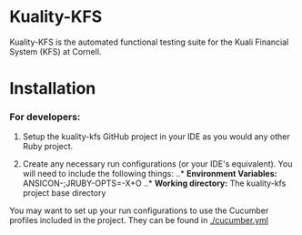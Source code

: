 Kuality-KFS
===========

Kuality-KFS is the automated functional testing suite for the Kuali Financial System (KFS) at Cornell.


Installation
============

### For developers:

1) Setup the kuality-kfs GitHub project in your IDE as you would any other Ruby project.

2) Create any necessary run configurations (or your IDE's equivalent).
   You will need to include the following things:
..* **Environment Variables:** ANSICON-;JRUBY-OPTS=-X+O
..* **Working directory:** The kuality-kfs project base directory

You may want to set up your run configurations to use the Cucumber profiles included
in the project. They can be found in [./cucumber.yml](./cucumber.yml)

